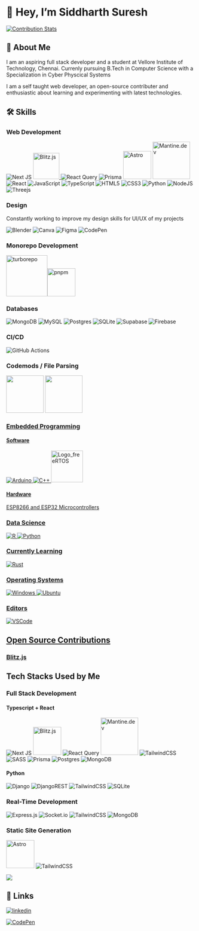 # 👋 Hey, I’m Siddharth Suresh

[![Contribution Stats](https://github-contribution-stats.vercel.app/api/?username=siddhsuresh)](https://github.com/LordDashMe/github-contribution-stats/)

## 🚀 About Me
I am an aspiring full stack developer and a student at Vellore Institute of Technology, Chennai. Currenly pursuing B.Tech in Computer Science with a Specialization in Cyber Physcical Systems

I am a self taught web developer, an open-source contributer and enthusiastic about learning and experimenting with latest technologies.

<!-- # ✉️ Contact Me

[Send Me an Email - siddharth@siddharthsuresh.me](mailto:siddharth@siddharthsuresh.me) -->

## 🛠 Skills

### Web Development

![Next JS](https://img.shields.io/badge/Next-black?style=for-the-badge&logo=next.js&logoColor=white) <a href="https://blitzjs.com"><img src="https://user-images.githubusercontent.com/83594610/200160432-d97e45ea-371d-4f9a-a83d-da505bc04057.png" alt="Blitz.js" width="70"/> </a>![React Query](https://img.shields.io/badge/-React%20Query-FF4154?style=for-the-badge&logo=react%20query&logoColor=white) ![Prisma](https://img.shields.io/badge/Prisma-3982CE?style=for-the-badge&logo=Prisma&logoColor=white) <img src="https://user-images.githubusercontent.com/83594610/200160836-8d8077ee-2aee-4b8a-a3a6-7a37ed935ab5.png" alt="Astro" width="75"/> <a href="https://mantine.dev/"><img src="https://user-images.githubusercontent.com/83594610/200160775-1b62c712-30e2-4863-a51b-db218dcc5289.png" alt="Mantine.dev" width="100"/> </a> ![React](https://img.shields.io/badge/react-%2320232a.svg?style=for-the-badge&logo=react&logoColor=%2361DAFB) ![JavaScript](https://img.shields.io/badge/javascript-%23323330.svg?style=for-the-badge&logo=javascript&logoColor=%23F7DF1E) ![TypeScript](https://img.shields.io/badge/typescript-%23007ACC.svg?style=for-the-badge&logo=typescript&logoColor=white) ![HTML5](https://img.shields.io/badge/html5-%23E34F26.svg?style=for-the-badge&logo=html5&logoColor=white) ![CSS3](https://img.shields.io/badge/css3-%231572B6.svg?style=for-the-badge&logo=css3&logoColor=white) ![Python](https://img.shields.io/badge/python-3670A0?style=for-the-badge&logo=python&logoColor=ffdd54) ![NodeJS](https://img.shields.io/badge/node.js-6DA55F?style=for-the-badge&logo=node.js&logoColor=white) ![Threejs](https://img.shields.io/badge/threejs-black?style=for-the-badge&logo=three.js&logoColor=white)

### Design
Constantly working to improve my design skills for UI/UX of my projects

![Blender](https://img.shields.io/badge/blender-%23F5792A.svg?style=for-the-badge&logo=blender&logoColor=white) ![Canva](https://img.shields.io/badge/Canva-%2300C4CC.svg?style=for-the-badge&logo=Canva&logoColor=white) ![Figma](https://img.shields.io/badge/figma-%23F24E1E.svg?style=for-the-badge&logo=figma&logoColor=white)
![CodePen](https://img.shields.io/badge/Codepen-000000?style=for-the-badge&logo=codepen&logoColor=white)

### Monorepo Development

<a href="https://turbo.build/"><img src="https://user-images.githubusercontent.com/83594610/200160320-d982d1ab-7259-410c-b4d8-4ae4ce3d18f3.png" alt="turborepo" width="110"/></a><a href="https://pnpm.io/"><img src="https://user-images.githubusercontent.com/83594610/200160335-97ca93e7-5809-46a8-a80b-f9a551449221.png" alt="pnpm" width="75"/></a>

### Databases

![MongoDB](https://img.shields.io/badge/MongoDB-%234ea94b.svg?style=for-the-badge&logo=mongodb&logoColor=white) 	![MySQL](https://img.shields.io/badge/mysql-%2300f.svg?style=for-the-badge&logo=mysql&logoColor=white) ![Postgres](https://img.shields.io/badge/postgres-%23316192.svg?style=for-the-badge&logo=postgresql&logoColor=white) ![SQLite](https://img.shields.io/badge/sqlite-%2307405e.svg?style=for-the-badge&logo=sqlite&logoColor=white) ![Supabase](https://img.shields.io/badge/Supabase-3ECF8E?style=for-the-badge&logo=supabase&logoColor=white) ![Firebase](https://img.shields.io/badge/Firebase-039BE5?style=for-the-badge&logo=Firebase&logoColor=white)

### CI/CD

![GitHub Actions](https://img.shields.io/badge/github%20actions-%232671E5.svg?style=for-the-badge&logo=githubactions&logoColor=white)

### Codemods / File Parsing

<a href="https://github.com/facebook/jscodeshift"><img src="https://user-images.githubusercontent.com/83594610/200168314-84a70855-1210-488c-a42a-51684c0de094.png" width="100"/></a> <a href="https://swc.rs/"><img src="https://user-images.githubusercontent.com/83594610/200168429-ae20f155-31ef-4486-9289-1b202968bab8.png" width="100"/></a><a href="https://github.com/facebook/jscodeshift">

### Embedded Programming
 
#### Software
![Arduino](https://img.shields.io/badge/-Arduino-00979D?style=for-the-badge&logo=Arduino&logoColor=white) ![C++](https://img.shields.io/badge/c++-%2300599C.svg?style=for-the-badge&logo=c%2B%2B&logoColor=white) <img src="https://user-images.githubusercontent.com/83594610/200159993-dd3094ee-311f-41f0-bc9f-191247515ad2.png" alt="Logo_freeRTOS" width="85"/>
#### Hardware
ESP8266 and ESP32 Microcontrollers

### Data Science

![R](https://img.shields.io/badge/r-%23276DC3.svg?style=for-the-badge&logo=r&logoColor=white) ![Python](https://img.shields.io/badge/python-3670A0?style=for-the-badge&logo=python&logoColor=ffdd54)

### Currently Learning
![Rust](https://img.shields.io/badge/Rust-000000?style=for-the-badge&logo=rust&logoColor=white)

### Operating Systems
![Windows](https://img.shields.io/badge/Windows-0078D6?style=for-the-badge&logo=windows&logoColor=white) ![Ubuntu](https://img.shields.io/badge/Ubuntu-E95420?style=for-the-badge&logo=ubuntu&logoColor=white) 

### Editors
![VSCode](https://img.shields.io/badge/VSCode-0078D4?style=for-the-badge&logo=visual%20studio%20code&logoColor=white)

## Open Source Contributions

### [**Blitz.js**](https://github.com/blitz-js/blitz/#maintainers-level-1-)

<!-- [![GitHub Streak](https://streak-stats.demolab.com?user=siddhsuresh&theme=github-dark-blue&hide_border=true)](https://git.io/streak-stats) -->

## Tech Stacks Used by Me

### Full Stack Development
#### Typescript + React
![Next JS](https://img.shields.io/badge/Next-black?style=for-the-badge&logo=next.js&logoColor=white) <img src="https://user-images.githubusercontent.com/83594610/200160432-d97e45ea-371d-4f9a-a83d-da505bc04057.png" alt="Blitz.js" width="75"/> ![React Query](https://img.shields.io/badge/-React%20Query-FF4154?style=for-the-badge&logo=react%20query&logoColor=white) <img src="https://user-images.githubusercontent.com/83594610/200160775-1b62c712-30e2-4863-a51b-db218dcc5289.png" alt="Mantine.dev" width="100"/>
 ![TailwindCSS](https://img.shields.io/badge/tailwindcss-%2338B2AC.svg?style=for-the-badge&logo=tailwind-css&logoColor=white) ![SASS](https://img.shields.io/badge/SASS-hotpink.svg?style=for-the-badge&logo=SASS&logoColor=white) ![Prisma](https://img.shields.io/badge/Prisma-3982CE?style=for-the-badge&logo=Prisma&logoColor=white) ![Postgres](https://img.shields.io/badge/postgres-%23316192.svg?style=for-the-badge&logo=postgresql&logoColor=white) ![MongoDB](https://img.shields.io/badge/MongoDB-%234ea94b.svg?style=for-the-badge&logo=mongodb&logoColor=white)

#### Python
![Django](https://img.shields.io/badge/django-%23092E20.svg?style=for-the-badge&logo=django&logoColor=white) ![DjangoREST](https://img.shields.io/badge/DJANGO-REST-ff1709?style=for-the-badge&logo=django&logoColor=white&color=ff1709&labelColor=gray) ![TailwindCSS](https://img.shields.io/badge/tailwindcss-%2338B2AC.svg?style=for-the-badge&logo=tailwind-css&logoColor=white) ![SQLite](https://img.shields.io/badge/sqlite-%2307405e.svg?style=for-the-badge&logo=sqlite&logoColor=white)

### Real-Time Development
![Express.js](https://img.shields.io/badge/express.js-%23404d59.svg?style=for-the-badge&logo=express&logoColor=%2361DAFB) ![Socket.io](https://img.shields.io/badge/Socket.io-black?style=for-the-badge&logo=socket.io&badgeColor=010101) ![TailwindCSS](https://img.shields.io/badge/tailwindcss-%2338B2AC.svg?style=for-the-badge&logo=tailwind-css&logoColor=white) ![MongoDB](https://img.shields.io/badge/MongoDB-%234ea94b.svg?style=for-the-badge&logo=mongodb&logoColor=white)

### Static Site Generation
<img src="https://user-images.githubusercontent.com/83594610/200160836-8d8077ee-2aee-4b8a-a3a6-7a37ed935ab5.png" alt="Astro" width="75"/> ![TailwindCSS](https://img.shields.io/badge/tailwindcss-%2338B2AC.svg?style=for-the-badge&logo=tailwind-css&logoColor=white)
 
![](http://github-profile-summary-cards.vercel.app/api/cards/profile-details?username=siddhsuresh&theme=default) 

## 🔗 Links
<!-- [![portfolio](https://img.shields.io/badge/my_portfolio-011039?style=for-the-badge&logo=ko-fi&logoColor=29fc9b)](https://siddharthsuresh.vercel.app/) -->
[![linkedin](https://img.shields.io/badge/linkedin-black?style=for-the-badge&logo=linkedin&logoColor=0A66C2)](https://www.linkedin.com/in/siddharth-sureshn/)
<!-- [![twitter](https://img.shields.io/badge/twitter-black?style=for-the-badge&logo=twitter&logoColor=0A66C2)](https://twitter.com/_siddhsuresh) -->
[![CodePen](https://img.shields.io/badge/Codepen-000000?style=for-the-badge&logo=codepen&logoColor=white)](https://codepen.io/siddhsuresh)

<!---
![stats](https://github-contribution-graph.ez4o.com/?username=siddhsuresh&last_n_days=10)
siddhsuresh/siddhsuresh is a ✨ special ✨ repository because its `README.md` (this file) appears on your GitHub profile.
You can click the Preview link to take a look at your changes.
--->
